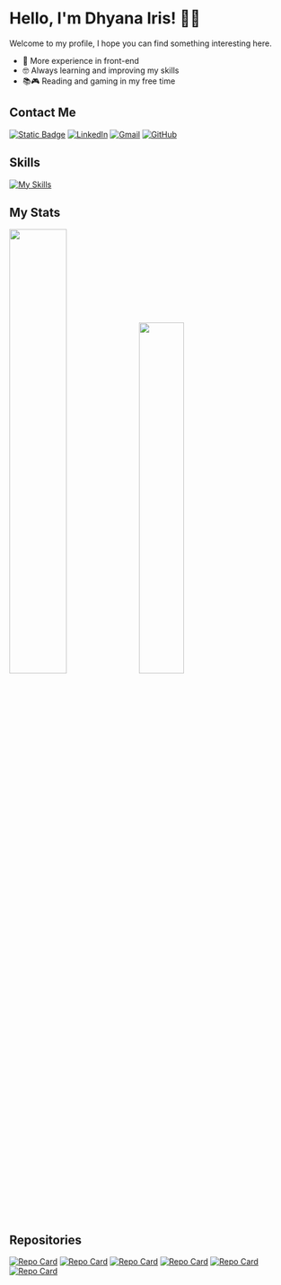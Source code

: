 # Hello, I'm Dhyana Iris! 👩‍💻

Welcome to my profile, I hope you can find something interesting here.

- 🎨 More experience in front-end
- 🤓 Always learning and improving my skills
- 📚🎮 Reading and gaming in my free time

## Contact Me

[![Static Badge](https://img.shields.io/badge/Dhyana_Iris-DIO-blue?style=for-the-badge&labelColor=%23427dbf&color=%23ea4e5f)](https://web.dio.me/users/dhyanairis?tab=achievements)
[![LinkedIn](https://img.shields.io/badge/LinkedIn-0077B5?style=for-the-badge&logo=linkedin&logoColor=white)](https://www.linkedin.com/in/dhyana-iris-peruchi-bardini/)
[![Gmail](https://img.shields.io/badge/Gmail-D14836?style=for-the-badge&logo=gmail&logoColor=white)](mailto:dhyanairis@gmail.com)
[![GitHub](https://img.shields.io/badge/GitHub-100000?style=for-the-badge&logo=github&logoColor=white)](https://github.com/DhyanaIris)

## Skills

[![My Skills](https://skillicons.dev/icons?i=html,css,js,ts,nodejs,react,mongodb,git,vscode)](https://skillicons.dev)

## My Stats

<div  align="inline_block">
  <img width=45%  src="https://github-readme-stats.vercel.app/api?username=DhyanaIris&theme=dracula&show_icons=true&icon_color=6fc4e2"/>
  <img width=40% src="https://github-readme-stats-git-masterrstaa-rickstaa.vercel.app/api/top-langs/?username=DhyanaIris&layout=compact&bg_color=282A36&title_color=dd6387&text_color=FFF"/>
</div>

## Repositories
[![Repo Card](https://github-readme-stats.vercel.app/api/pin/?username=DhyanaIris&repo=Croches_Da_Marcia&theme=dracula&show_icons=true)](https://github.com/DhyanaIris/Croches_Da_Marcia)
[![Repo Card](https://github-readme-stats.vercel.app/api/pin/?username=DhyanaIris&repo=Inserir_Imagens_DragAndDrop&theme=dracula&show_icons=true)](https://github.com/DhyanaIris/Inserir_Imagens_DragAndDrop)
[![Repo Card](https://github-readme-stats.vercel.app/api/pin/?username=DhyanaIris&repo=To_Do_List_React&theme=dracula&show_icons=true)](https://github.com/DhyanaIris/To_Do_List_React)
[![Repo Card](https://github-readme-stats.vercel.app/api/pin/?username=DhyanaIris&repo=Multistep_Form_React&theme=dracula&show_icons=true)](https://github.com/DhyanaIris/Multistep_Form_React)
[![Repo Card](https://github-readme-stats.vercel.app/api/pin/?username=DhyanaIris&repo=API_MongoDB&theme=dracula&show_icons=true)](https://github.com/DhyanaIris/API_MongoDB)
[![Repo Card](https://github-readme-stats.vercel.app/api/pin/?username=mateuscastelan&repo=Projeto-KPop-Events-2-app&theme=dracula&show_icons=true)](https://github.com/MateusCastelan/Projeto-KPop-Events-2-app)
